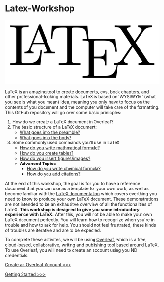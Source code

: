 # Latex-Workshop

![LatexImage](/images/Latex.png)

LaTeX is an amazing tool to create documents, cvs, book chapters, and other professional-looking materials. LaTeX is based on 'WYSIWYM' (what you see is what you mean) idea, meaning you only have to focus on the contents of you document and the computer will take care of the formatting. This GitHub repository will go over some basic prinicples:

1. How do we create a LaTeX document in Overleaf?
2. The basic structure of a LaTeX document:
	* [What goes into the preamble?](sections/preamble-body.md)
	* [What goes into the body?](sections/preamble-body.md)
3. Some commonly used commands you'll use in LaTeX
	* [How do you write mathmatical formule?](sections/math.md)
	* [How do you create tables?](sections/tables.md)
	* [How do you insert figures/images?](sections/figures.md)
	* **Advanced Topics**
		* [How do you write chemical formula?](sections/chem-form.md)
		* [How do you add citations?](sections/citations.md)

At the end of this workshop, the goal is for you to have a reference document that you can use as a template for your own work, as well as become familiar with the [LaTeX documentation](https://www.overleaf.com/learn/latex/Creating_a_document_in_LaTeX) which covers everthing you need to know to produce your own LaTeX document. These demonstrations are not intended to be an exhausitve overview of all the functionalities of LaTeX. **This workshop is designed to give you some introductory experience with LaTeX.** After this, you will not be able to make your own LaTeX document perfectly. You will learn how to recognize when you're in trouble and how to ask for help. You should not feel frustrated, these kinds of troubles are iterative and are to be expected.  	

To complete these activites, we will be using [Overleaf](https://www.overleaf.com/for/authors), which is a free, cloud-based, collaborative, writing and publishing tool based around LaTeX. To use Overleaf, you will need to create an account using you ND credentials. 

[Create an Overleaf Account >>>](sections/account.md)

[Getting Started >>>](sections/start.md) 
